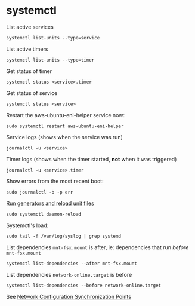 # systemctl

List active services

```
systemctl list-units --type=service
```

List active timers

```
systemctl list-units --type=timer
```

Get status of timer

```
systemctl status <service>.timer
```

Get status of service

```
systemctl status <service>
```

Restart the aws-ubuntu-eni-helper service now:

```
sudo systemctl restart aws-ubuntu-eni-helper
```

Service logs (shows when the service was run)

```
journalctl -u <service>
```

Timer logs (shows when the timer started, **not** when it was triggered)

```
journalctl -u <service>.timer
```

Show errors from the most recent boot:

```
sudo journalctl -b -p err
```

[Run generators and reload unit files](https://www.freedesktop.org/software/systemd/man/systemctl.html#daemon-reload)

```
sudo systemctl daemon-reload
```

Systemctl's load:

```
sudo tail -f /var/log/syslog | grep systemd
```

List dependencies `mnt-fsx.mount` is after, ie: dependencies that run *before* `mnt-fsx.mount`

```
systemctl list-dependencies --after mnt-fsx.mount
```

List dependencies `network-online.target` is before

```
systemctl list-dependencies --before network-online.target
```

See [Network Configuration Synchronization Points](https://systemd.io/NETWORK_ONLINE/)
